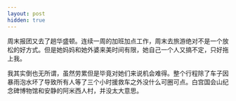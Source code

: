 ```yaml
---
layout: post
hidden: true
---
```

周末报团又去了趟华盛顿。连续一周的加班加点工作，周末去旅游绝对不是一个放松的好方式。但是她妈妈和她外婆来美时间有限，她自己一个人又搞不定，只好拖上我。

我其实倒也无所谓，虽然劳累但是毕竟对她们来说机会难得。整个行程除了车子因暴雨泡水坏了导致所有人等了三个小时援救车之外没什么可圈可点。白宫国会山纪念碑博物馆和安静的阿米西人村，并没太大意思。